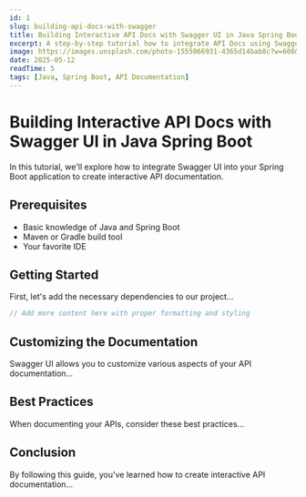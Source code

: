 ```yaml
---
id: 1
slug: building-api-docs-with-swagger
title: Building Interactive API Docs with Swagger UI in Java Spring Boot
excerpt: A step-by-step tutorial how to integrate API Docs using Swagger UI in Java Spring Boot.
image: https://images.unsplash.com/photo-1555066931-4365d14bab8c?w=600&h=400&fit=crop
date: 2025-05-12
readTime: 5
tags: [Java, Spring Boot, API Documentation]
---
```


# Building Interactive API Docs with Swagger UI in Java Spring Boot

In this tutorial, we'll explore how to integrate Swagger UI into your Spring Boot application to create interactive API documentation.

## Prerequisites
- Basic knowledge of Java and Spring Boot
- Maven or Gradle build tool
- Your favorite IDE

## Getting Started

First, let's add the necessary dependencies to our project...

```java
// Add more content here with proper formatting and styling
```

## Customizing the Documentation

Swagger UI allows you to customize various aspects of your API documentation...

## Best Practices

When documenting your APIs, consider these best practices...

## Conclusion

By following this guide, you've learned how to create interactive API documentation...